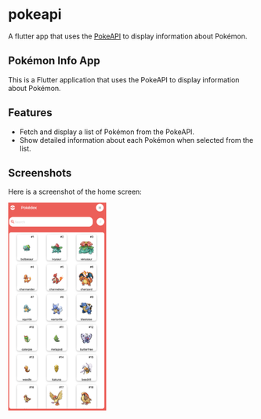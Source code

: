 # pokeapi

A flutter app that uses the [PokeAPI](https://pokeapi.co/) to display information about Pokémon.





## Pokémon Info App
This is a Flutter application that uses the PokeAPI to display information about Pokémon.

## Features
- Fetch and display a list of Pokémon from the PokeAPI.
- Show detailed information about each Pokémon when selected from the list.

## Screenshots
Here is a screenshot of the home screen:

<img src="assets/screens/home.png" alt="drawing" width="200"/>
